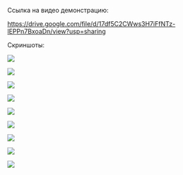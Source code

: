 Ссылка на видео демонстрацию:

https://drive.google.com/file/d/17df5C2CWws3H7iFfNTz-lEPPn7BxoaDn/view?usp=sharing

Скриншоты:

![](Screenshot_20230615_164657.png)


![](Screenshot_20230615_164951.png)


![](Screenshot_20230615_165020.png)


![](Screenshot_20230615_165052.png)


![](Screenshot_20230615_165107.png)


![](Screenshot_20230615_165148.png)


![](Screenshot_20230615_165215.png)


![](Screenshot_20230615_165603.png)


![](Screenshot_20230615_165721.png)
